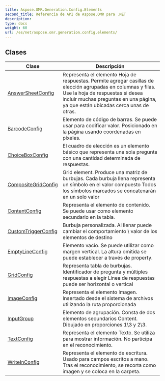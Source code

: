 ```yaml
---
title: Aspose.OMR.Generation.Config.Elements
second_title: Referencia de API de Aspose.OMR para .NET
description: 
type: docs
weight: 60
url: /es/net/aspose.omr.generation.config.elements/
---
```



## Clases

| Clase | Descripción |
| --- | --- |
| [AnswerSheetConfig](./answersheetconfig/) | Representa el elemento Hoja de respuestas. Permite agregar casillas de elección agrupadas en columnas y filas. Use la hoja de respuestas si desea incluir muchas preguntas en una página, ya que están ubicadas cerca unas de otras. |
| [BarcodeConfig](./barcodeconfig/) | Elemento de código de barras. Se puede usar para codificar valor. Posicionado en la página usando coordenadas en píxeles. |
| [ChoiceBoxConfig](./choiceboxconfig/) | El cuadro de elección es un elemento básico que representa una sola pregunta con una cantidad determinada de respuestas. |
| [CompositeGridConfig](./compositegridconfig/) | Grid element. Produce una matriz de burbujas. Cada burbuja llena representa un símbolo en el valor compuesto Todos los símbolos marcados se concatenarán en un solo valor |
| [ContentConfig](./contentconfig/) | Representa el elemento de contenido. Se puede usar como elemento secundario en la tabla. |
| [CustomTriggerConfig](./customtriggerconfig/) | Burbuja personalizada. Al llenar puede cambiar el comportamiento \ valor de los elementos de destino |
| [EmptyLineConfig](./emptylineconfig/) | Elemento vacío. Se puede utilizar como margen vertical. La altura omitida se puede establecer a través de property. |
| [GridConfig](./gridconfig/) | Representa tabla de burbujas. Identificador de pregunta y múltiples respuestas a elegir Línea de respuestas puede ser horizontal o vertical |
| [ImageConfig](./imageconfig/) | Representa el elemento Imagen. Insertado desde el sistema de archivos utilizando la ruta proporcionada |
| [InputGroup](./inputgroup/) | Elemento de agrupación. Consta de dos elementos secundarios Content. Dibujado en proporciones 1\3 y 2\3. |
| [TextConfig](./textconfig/) | Representa el elemento Texto. Se utiliza para mostrar información. No participa en el reconocimiento. |
| [WriteInConfig](./writeinconfig/) | Representa el elemento de escritura. Usado para campos escritos a mano. Tras el reconocimiento, se recorta como imagen y se coloca en la carpeta. |



